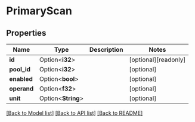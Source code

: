 # PrimaryScan

## Properties

Name | Type | Description | Notes
------------ | ------------- | ------------- | -------------
**id** | Option<**i32**> |  | [optional][readonly]
**pool_id** | Option<**i32**> |  | [optional]
**enabled** | Option<**bool**> |  | [optional]
**operand** | Option<**f32**> |  | [optional]
**unit** | Option<**String**> |  | [optional]

[[Back to Model list]](../README.md#documentation-for-models) [[Back to API list]](../README.md#documentation-for-api-endpoints) [[Back to README]](../README.md)


